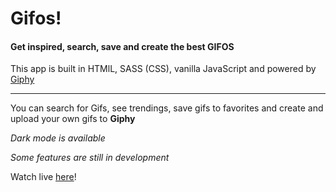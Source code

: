 # Gifos!

#### Get inspired, search, save and create the best GIFOS

This app is built in HTMlL, SASS (CSS), vanilla JavaScript and powered by [Giphy](https://giphy.com/)

---

You can search for Gifs, see trendings, save gifs to favorites and create and upload your own gifs to **Giphy**

_Dark mode is available_

_Some features are still in development_

Watch live [here](https://nicoreyh.github.io/Gifos)!
